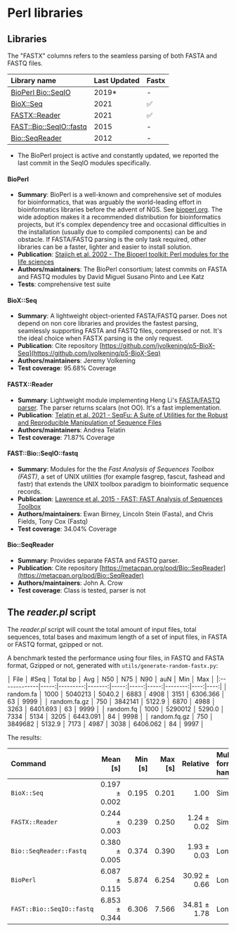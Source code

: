 # Perl libraries
## Libraries

The "FASTX" columns refers to the seamless parsing of both FASTA and FASTQ files.

| Library name                                                               | Last Updated | Fastx |
|:---------------------------------------------------------------------------|:-------------|:------|
| [BioPerl Bio::SeqIO](https://metacpan.org/pod/Bio::SeqIO)                  |  2019* | -    |
| [BioX::Seq](https://metacpan.org/pod/BioX::Seq)                            |  2021  | ✅    |
| [FASTX::Reader](https://metacpan.org/pod/FASTX::Reader)                    |  2021  | ✅    | 
| [FAST::Bio::SeqIO::fastq](https://metacpan.org/pod/FAST::Bio::SeqIO::fastq)|  2015  |  -    |
| [Bio::SeqReader](https://metacpan.org/pod/Bio::SeqReader)                  |  2012  |  -    | 

* The BioPerl project is active and constantly updated, we reported the last commit in the SeqIO modules specifically.

#### BioPerl

* **Summary**: BioPerl is a well-known and comprehensive set of modules for bioinformatics, that was arguably the world-leading
effort in bioinformatics libraries before the advent of NGS. See [bioperl.org](https://bioperl.org/). The wide adoption
makes it a recommended distribution for bioinformatics projects, but it's complex dependency tree and occasional difficulties
in the installation (usually due to compiled components) can be and obstacle. If FASTA/FASTQ parsing is the only task required, other libraries can be a faster, lighter and easier to install solution.
* **Publication**: [Stajich et al. 2002 - The Bioperl toolkit: Perl modules for the life sciences](http://dx.doi.org/10.1101/gr.361602)
* **Authors/maintainers**: The BioPerl consortium; latest commits on FASTA and FASTQ modules by David Miguel Susano Pinto and Lee Katz
* **Tests**: comprehensive test suite 


#### BioX::Seq

* **Summary**: A lightweight object-oriented FASTA/FASTQ parser. Does not depend on non core libraries and provides the fastest parsing, seamlessly supporting FASTA and FASTQ files, compressed or not. It's the ideal choice when FASTX parsing is the only request.
* **Publication**: Cite repository [https://github.com/jvolkening/p5-BioX-Seq](https://github.com/jvolkening/p5-BioX-Seq)
* **Authors/maintainers**: Jeremy Volkening
* **Test coverage**: 95.68% Coverage


#### FASTX::Reader

* **Summary**: Lightweight module implementing Heng Li's 
[FASTA/FASTQ parser](https://github.com/lh3/readfq/blob/master/readfq.pl). The parser returns scalars (not OO). It's a fast implementation.
* **Publication**: [Telatin et al. 2021 - SeqFu: A Suite of Utilities for the Robust and Reproducible Manipulation of Sequence Files](https://www.mdpi.com/2306-5354/8/5/59)
* **Authors/maintainers**: Andrea Telatin
* **Test coverage**: 71.87% Coverage

#### FAST::Bio::SeqIO::fastq

* **Summary**: Modules for the the *Fast Analysis of Sequences Toolbox (FAST)*, a set of UNIX utilities (for example fasgrep, fascut, fashead and fastr) that extends the UNIX toolbox paradigm to bioinformatic sequence records.
* **Publication**: [Lawrence et al. 2015 - FAST: FAST Analysis of Sequences Toolbox](https://www.frontiersin.org/articles/10.3389/fgene.2015.00172/full)
* **Authors/maintainers**: Ewan Birney, Lincoln Stein (Fasta), and Chris Fields, Tony Cox (Fastq)
* **Test coverage**: 34.04% Coverage  

#### Bio::SeqReader

* **Summary**: Provides separate FASTA and FASTQ parser.
* **Publication**: Cite repository [https://metacpan.org/pod/Bio::SeqReader](https://metacpan.org/pod/Bio::SeqReader)
* **Authors/maintainers**: John A. Crow
* **Test coverage**: Class is tested, parser is not


## The _reader.pl_ script

The _reader.pl_ script will count the total amount of input files, total sequences, total bases and maximum length
of a set of input files, in FASTA or FASTQ format, gzipped or not.

A benchmark tested the performance using four files, in FASTQ and FASTA format, Gzipped or not,
generated with `utils/generate-random-fastx.py`:

 
│ File         │ #Seq │ Total bp │ Avg    │ N50  │ N75  │ N90  │ auN      │ Min │ Max  │
|:-------------|-----:|---------:|-------:|-----:|-----:|-----:|--------:|----:|----:|
│ random.fa    │ 1000 │ 5040213  │ 5040.2 │ 6883 │ 4908 │ 3151 │ 6306.366 │ 63  │ 9999 │
│ random.fa.gz │ 750  │ 3842141  │ 5122.9 │ 6870 │ 4988 │ 3263 │ 6401.693 │ 63  │ 9999 │
│ random.fq    │ 1000 │ 5290012  │ 5290.0 │ 7334 │ 5134 │ 3205 │ 6443.091 │ 84  │ 9998 │
│ random.fq.gz │ 750  │ 3849682  │ 5132.9 │ 7173 │ 4987 │ 3038 │ 6406.062 │ 84  │ 9997 │
 

The results:

| Command | Mean [s] | Min [s] | Max [s] | Relative | Multi format handling |
|:---|---:|---:|---:|---:|:---|
| `BioX::Seq` | 0.197 ± 0.002 | 0.195 | 0.201 | 1.00 | Simpler |
| `FASTX::Reader` | 0.244 ± 0.003 | 0.239 | 0.250 | 1.24 ± 0.02 | Simpler |
| `Bio::SeqReader::Fastq` | 0.380 ± 0.005 | 0.374 | 0.390 | 1.93 ± 0.03 | Longer |
| `BioPerl` | 6.087 ± 0.115 | 5.874 | 6.254 | 30.92 ± 0.66 | Longer |
| `FAST::Bio::SeqIO::fastq` | 6.853 ± 0.344 | 6.306 | 7.566 | 34.81 ± 1.78 | Longer |
